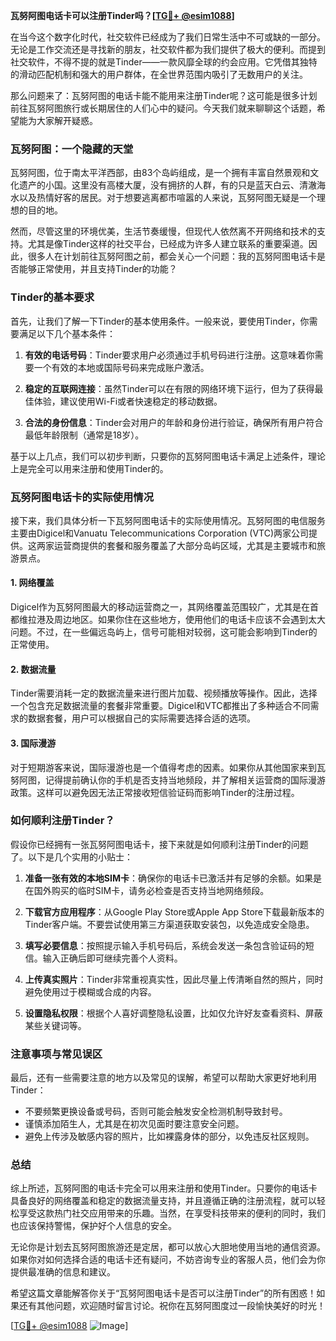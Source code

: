 **瓦努阿图电话卡可以注册Tinder吗？[[TG💪+ @esim1088](https://t.me/s/esim1088)]**

在当今这个数字化时代，社交软件已经成为了我们日常生活中不可或缺的一部分。无论是工作交流还是寻找新的朋友，社交软件都为我们提供了极大的便利。而提到社交软件，不得不提的就是Tinder——一款风靡全球的约会应用。它凭借其独特的滑动匹配机制和强大的用户群体，在全世界范围内吸引了无数用户的关注。

那么问题来了：瓦努阿图的电话卡能不能用来注册Tinder呢？这可能是很多计划前往瓦努阿图旅行或长期居住的人们心中的疑问。今天我们就来聊聊这个话题，希望能为大家解开疑惑。

### 瓦努阿图：一个隐藏的天堂

瓦努阿图，位于南太平洋西部，由83个岛屿组成，是一个拥有丰富自然景观和文化遗产的小国。这里没有高楼大厦，没有拥挤的人群，有的只是蓝天白云、清澈海水以及热情好客的居民。对于想要逃离都市喧嚣的人来说，瓦努阿图无疑是一个理想的目的地。

然而，尽管这里的环境优美，生活节奏缓慢，但现代人依然离不开网络和技术的支持。尤其是像Tinder这样的社交平台，已经成为许多人建立联系的重要渠道。因此，很多人在计划前往瓦努阿图之前，都会关心一个问题：我的瓦努阿图电话卡是否能够正常使用，并且支持Tinder的功能？

### Tinder的基本要求

首先，让我们了解一下Tinder的基本使用条件。一般来说，要使用Tinder，你需要满足以下几个基本条件：

1. **有效的电话号码**：Tinder要求用户必须通过手机号码进行注册。这意味着你需要一个有效的本地或国际号码来完成账户激活。
   
2. **稳定的互联网连接**：虽然Tinder可以在有限的网络环境下运行，但为了获得最佳体验，建议使用Wi-Fi或者快速稳定的移动数据。

3. **合法的身份信息**：Tinder会对用户的年龄和身份进行验证，确保所有用户符合最低年龄限制（通常是18岁）。

基于以上几点，我们可以初步判断，只要你的瓦努阿图电话卡满足上述条件，理论上是完全可以用来注册和使用Tinder的。

### 瓦努阿图电话卡的实际使用情况

接下来，我们具体分析一下瓦努阿图电话卡的实际使用情况。瓦努阿图的电信服务主要由Digicel和Vanuatu Telecommunications Corporation (VTC)两家公司提供。这两家运营商提供的套餐和服务覆盖了大部分岛屿区域，尤其是主要城市和旅游景点。

#### 1. 网络覆盖

Digicel作为瓦努阿图最大的移动运营商之一，其网络覆盖范围较广，尤其是在首都维拉港及周边地区。如果你住在这些地方，使用他们的电话卡应该不会遇到太大问题。不过，在一些偏远岛屿上，信号可能相对较弱，这可能会影响到Tinder的正常使用。

#### 2. 数据流量

Tinder需要消耗一定的数据流量来进行图片加载、视频播放等操作。因此，选择一个包含充足数据流量的套餐非常重要。Digicel和VTC都推出了多种适合不同需求的数据套餐，用户可以根据自己的实际需要选择合适的选项。

#### 3. 国际漫游

对于短期游客来说，国际漫游也是一个值得考虑的因素。如果你从其他国家来到瓦努阿图，记得提前确认你的手机是否支持当地频段，并了解相关运营商的国际漫游政策。这样可以避免因无法正常接收短信验证码而影响Tinder的注册过程。

### 如何顺利注册Tinder？

假设你已经拥有一张瓦努阿图电话卡，接下来就是如何顺利注册Tinder的问题了。以下是几个实用的小贴士：

1. **准备一张有效的本地SIM卡**：确保你的电话卡已激活并有足够的余额。如果是在国外购买的临时SIM卡，请务必检查是否支持当地网络频段。

2. **下载官方应用程序**：从Google Play Store或Apple App Store下载最新版本的Tinder客户端。不要尝试使用第三方渠道获取安装包，以免造成安全隐患。

3. **填写必要信息**：按照提示输入手机号码后，系统会发送一条包含验证码的短信。输入正确后即可继续完善个人资料。

4. **上传真实照片**：Tinder非常重视真实性，因此尽量上传清晰自然的照片，同时避免使用过于模糊或合成的内容。

5. **设置隐私权限**：根据个人喜好调整隐私设置，比如仅允许好友查看资料、屏蔽某些关键词等。

### 注意事项与常见误区

最后，还有一些需要注意的地方以及常见的误解，希望可以帮助大家更好地利用Tinder：

- 不要频繁更换设备或号码，否则可能会触发安全检测机制导致封号。
- 谨慎添加陌生人，尤其是在初次见面时要注意安全问题。
- 避免上传涉及敏感内容的照片，比如裸露身体的部分，以免违反社区规则。

### 总结

综上所述，瓦努阿图的电话卡完全可以用来注册和使用Tinder。只要你的电话卡具备良好的网络覆盖和稳定的数据流量支持，并且遵循正确的注册流程，就可以轻松享受这款热门社交应用带来的乐趣。当然，在享受科技带来的便利的同时，我们也应该保持警惕，保护好个人信息的安全。

无论你是计划去瓦努阿图旅游还是定居，都可以放心大胆地使用当地的通信资源。如果你对如何选择合适的电话卡还有疑问，不妨咨询专业的客服人员，他们会为你提供最准确的信息和建议。

希望这篇文章能解答你关于“瓦努阿图电话卡是否可以注册Tinder”的所有困惑！如果还有其他问题，欢迎随时留言讨论。祝你在瓦努阿图度过一段愉快美好的时光！

[[TG💪+ @esim1088](https://t.me/s/esim1088) ![Image](https://i.postimg.cc/4NQfJmqS/Snipaste-2025-05-13-00-14-12.png)]